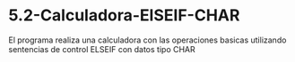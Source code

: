 # 5.2-Calculadora-ElSEIF-CHAR
El programa realiza una calculadora con las operaciones basicas utilizando sentencias de control ELSEIF con datos tipo CHAR
